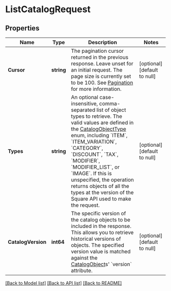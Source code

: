 # ListCatalogRequest

## Properties
Name | Type | Description | Notes
------------ | ------------- | ------------- | -------------
**Cursor** | **string** | The pagination cursor returned in the previous response. Leave unset for an initial request. The page size is currently set to be 100. See [Pagination](https://developer.squareup.com/docs/basics/api101/pagination) for more information. | [optional] [default to null]
**Types** | **string** | An optional case-insensitive, comma-separated list of object types to retrieve.  The valid values are defined in the [CatalogObjectType](entity:CatalogObjectType) enum, including &#x60;ITEM&#x60;, &#x60;ITEM_VARIATION&#x60;, &#x60;CATEGORY&#x60;, &#x60;DISCOUNT&#x60;, &#x60;TAX&#x60;, &#x60;MODIFIER&#x60;, &#x60;MODIFIER_LIST&#x60;, or &#x60;IMAGE&#x60;.  If this is unspecified, the operation returns objects of all the types at the version of the Square API used to make the request. | [optional] [default to null]
**CatalogVersion** | **int64** | The specific version of the catalog objects to be included in the response.  This allows you to retrieve historical versions of objects. The specified version value is matched against the [CatalogObject](entity:CatalogObject)s&#x27; &#x60;version&#x60; attribute. | [optional] [default to null]

[[Back to Model list]](../README.md#documentation-for-models) [[Back to API list]](../README.md#documentation-for-api-endpoints) [[Back to README]](../README.md)

